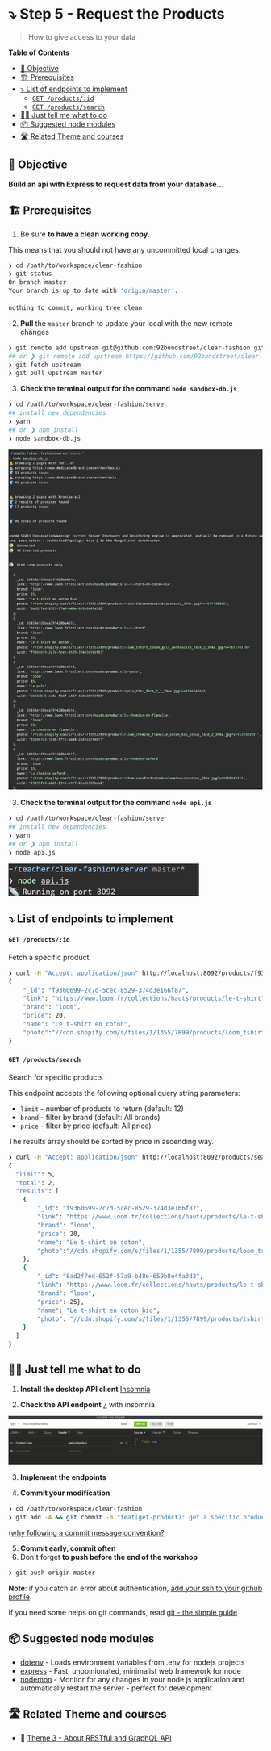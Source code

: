 # ⤵️ Step 5 - Request the Products

> How to give access to your data

<!-- START doctoc generated TOC please keep comment here to allow auto update -->
<!-- DON'T EDIT THIS SECTION, INSTEAD RE-RUN doctoc TO UPDATE -->
**Table of Contents**

- [🎯 Objective](#-objective)
- [🏗 Prerequisites](#%F0%9F%8F%97-prerequisites)
- [⤵️ List of endpoints to implement](#-list-of-endpoints-to-implement)
    - [`GET /products/:id`](#get-productsid)
    - [`GET /products/search`](#get-productssearch)
- [👩‍💻 Just tell me what to do](#%E2%80%8D-just-tell-me-what-to-do)
- [📦 Suggested node modules](#-suggested-node-modules)
- [🛣️ Related Theme and courses](#-related-theme-and-courses)

<!-- END doctoc generated TOC please keep comment here to allow auto update -->


## 🎯 Objective

**Build an api with Express to request data from your database...**

## 🏗 Prerequisites

1. Be sure **to have a clean working copy**.

This means that you should not have any uncommitted local changes.

```sh
❯ cd /path/to/workspace/clear-fashion
❯ git status
On branch master
Your branch is up to date with 'origin/master'.

nothing to commit, working tree clean
```

2. **Pull** the `master` branch to update your local with the new remote changes

```sh
❯ git remote add upstream git@github.com:92bondstreet/clear-fashion.git
## or ❯ git remote add upstream https://github.com/92bondstreet/clear-fashion
❯ git fetch upstream
❯ git pull upstream master
```

3. **Check the terminal output for the command `node sandbox-db.js`**

```sh
❯ cd /path/to/workspace/clear-fashion/server
## install new dependencies
❯ yarn
## or ❯ npm install
❯ node sandbox-db.js
```

<img src="./img/5-sandbox-db.png"/>

3. **Check the terminal output for the command `node api.js`**

```sh
❯ cd /path/to/workspace/clear-fashion/server
## install new dependencies
❯ yarn
## or ❯ npm install
❯ node api.js
```

<img src="./img/5-api.png" width="75%"/>

## ⤵️ List of endpoints to implement

#### `GET /products/:id`

Fetch a specific product.

```sh
❯ curl -H "Accept: application/json" http://localhost:8092/products/f9360699-2c7d-5cec-8529-374d3e166f87
{
    "_id": "f9360699-2c7d-5cec-8529-374d3e166f87",
    "link": "https://www.loom.fr/collections/hauts/products/le-t-shirt",
    "brand": "loom",
    "price": 20,
    "name": "Le t-shirt en coton",
    "photo":"//cdn.shopify.com/s/files/1/1355/7899/products/loom_tshirt_coton_gris_anthracite_face_2_394x.jpg?v=1611741180"
}
```

#### `GET /products/search`

Search for specific products

This endpoint accepts the following optional query string parameters:

- `limit` - number of products to return (default: 12)
- `brand` - filter by brand (default: All brands)
- `price` - filter by price (default: All price)


The results array should be sorted by price in ascending way.

```sh
❯ curl -H "Accept: application/json" http://localhost:8092/products/search?limit=5&brand=loom&price=30
{
  "limit": 5,
  "total": 2,
  "results": [
    {
        "_id": "f9360699-2c7d-5cec-8529-374d3e166f87",
        "link": "https://www.loom.fr/collections/hauts/products/le-t-shirt",
        "brand": "loom",
        "price": 20,
        "name": "Le t-shirt en coton",
        "photo":"//cdn.shopify.com/s/files/1/1355/7899/products/loom_tshirt_coton_gris_anthracite_face_2_394x.jpg?v=1611741180"
    },
    {
        "_id": "8ad2f7ed-652f-57a9-b48e-659b8e4fa3d2",
        "link": "https://www.loom.fr/collections/hauts/products/le-t-shirt-en-coton-bio",
        "brand": "loom",
        "price": 25},
        "name": "Le t-shirt en coton bio",
        "photo": "//cdn.shopify.com/s/files/1/1355/7899/products/tshirtloomcotonbioblancface2_394x.jpg?v=1611740926"
    }
  ]
}
```

## 👩‍💻 Just tell me what to do

1. **Install the desktop API client** [Insomnia](https://insomnia.rest)

2. **Check the API endpoint** [`/`](../server/api.js) with insomnia

<img src="./img/5-insomnia.png" />

3. **Implement the endpoints**

4.  **Commit your modification**

```sh
❯ cd /path/to/workspace/clear-fashion
❯ git add -A && git commit -m "feat(get-product): get a specific product"
```

([why following a commit message convention?](https://dev.to/chrissiemhrk/git-commit-message-5e21)

5. **Commit early, commit often**
6. Don't forget **to push before the end of the workshop**

```sh
❯ git push origin master
```

**Note**: if you catch an error about authentication, [add your ssh to your github profile](https://help.github.com/articles/connecting-to-github-with-ssh/).

If you need some helps on git commands, read [git - the simple guide](http://rogerdudler.github.io/git-guide/)


## 📦 Suggested node modules

- [dotenv](https://www.npmjs.com/package/dotenv) - Loads environment variables from .env for nodejs projects
- [express](https://www.npmjs.com/package/express) - Fast, unopinionated, minimalist web framework for node
- [nodemon](https://www.npmjs.com/package/nodemon) - Monitor for any changes in your node.js application and automatically restart the server - perfect for development

## 🛣️ Related Theme and courses

* 📡 [Theme 3 - About RESTful and GraphQL API](https://github.com/92bondstreet/javascript-empire/blob/master/themes/3.md#about-restful-and-graphql-api)
